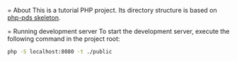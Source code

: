 = About
This is a tutorial PHP project.
Its directory structure is based on
[php-pds skeleton](https://github.com/php-pds/skeleton).

= Running development server
To start the development server,
execute the following command in the project root:
```bash
php -S localhost:8080 -t ./public
```

